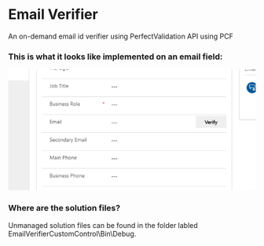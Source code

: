 # Email Verifier
An on-demand email id verifier using PerfectValidation API using PCF

### This is what it looks like implemented on an email field:
![Demonstration](docs/email_verifier.gif)

### Where are the solution files?
Unmanaged solution files can be found in the folder labled EmailVerifierCustomControl\Bin\Debug.
